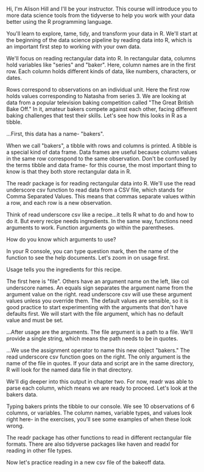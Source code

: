 Hi, I'm Alison Hill and I'll be your instructor. This course will introduce you to more data science tools from the tidyverse to help you work with your data better using the R programming language.

You'll learn to explore, tame, tidy, and transform your data in R. We'll start at the beginning of the data science pipeline by reading data into R, which is an important first step to working with your own data.

We'll focus on reading rectangular data into R. In rectangular data, columns hold variables like "series" and "baker". Here, column names are in the first row. Each column holds different kinds of data, like numbers, characters, or dates.

Rows correspond to observations on an individual unit. Here the first row holds values corresponding to Natasha from series 3. We are looking at data from a popular television baking competition called "The Great British Bake Off." In it, amateur bakers compete against each other, facing different baking challenges that test their skills. Let's see how this looks in R as a tibble.

...First, this data has a name- "bakers".

When we call "bakers", a tibble with rows and columns is printed. A tibble is a special kind of data frame. Data frames are useful because column values in the same row correspond to the same observation. Don't be confused by the terms tibble and data frame- for this course, the most important thing to know is that they both store rectangular data in R.

The readr package is for reading rectangular data into R. We'll use the read underscore csv function to read data from a CSV file, which stands for Comma Separated Values. This means that commas separate values within a row, and each row is a new observation.

Think of read underscore csv like a recipe...it tells R what to do and how to do it. But every recipe needs ingredients. In the same way, functions need arguments to work. Function arguments go within the parentheses.

How do you know which arguments to use? 

In your R console, you can type question mark, then the name of the function to see the help documents. Let's zoom in on usage first.

Usage tells you the ingredients for this recipe. 

The first here is "file". Others have an argument name on the left, like col underscore names. An equals sign separates the argument name from the argument value on the right. read underscore csv will use these argument values unless you override them. The default values are sensible, so it is good practice to start experimenting with the arguments that don't have defaults first. We will start with the file argument, which has no default value and must be set.

...After usage are the arguments. The file argument is a path to a file. We'll provide a single string, which means the path needs to be in quotes.

...We use the assignment operator to name this new object "bakers." The read underscore csv function goes on the right. The only argument is the name of the file in quotes. If your data and script are in the same directory, R will look for the named data file in that directory.

We'll dig deeper into this output in chapter two. For now, readr was able to parse each column, which means we are ready to proceed. Let's look at the bakers data.

Typing bakers prints the tibble to our console. We see 10 observations of 6 columns, or variables. The column names, variable types, and values look right here- in the exercises, you'll see some examples of when these look wrong.

The readr package has other functions to read in different rectangular file formats. There are also tidyverse packages like haven and readxl for reading in other file types.

Now let's practice reading in a new csv file of the bakeoff data.
